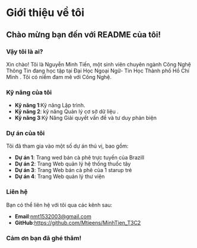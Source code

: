 # Giới thiệu về tôi

## Chào mừng bạn đến với README của tôi!

### Vậy tôi là ai?

Xin chào! Tôi là Nguyễn Minh Tiến, một sinh viên chuyên ngành Công Nghệ Thông Tin đang học tập tại Đại Học Ngoại Ngữ- Tin Học Thành phố Hồ Chí Minh . Tôi có niềm đam mê với Công Nghệ.

### Kỹ năng của tôi

- **Kỹ năng 1**:Kỹ năng Lập trình.
- **Kỹ năng 2**:  kỹ năng Quản lý cơ sở dữ liệu .
- **Kỹ năng 3**:Kỹ Năng Giải quyết vấn đề và tư duy phản biện

### Dự án của tôi

Tôi đã tham gia vào một số dự án thú vị, bao gồm:

- **Dự án 1**: Trang wed bán cà phê trực tuyến của Brazill
- **Dự án 2**: Trang Web quản lý hệ thống thuốc tây
- **Dự án 3**: Trang Web bán cà phê của 1 starup trẻ
- **Dự án 4**: Trang Web quản lý thư viện 

### Liên hệ

Bạn có thể liên hệ với tôi qua các kênh sau:

- **Email**:nmt1532003@gmail.com
- **GitHub**:https://github.com/Mtieens/MinhTien_T3C2

### Cảm ơn bạn đã ghé thăm!


